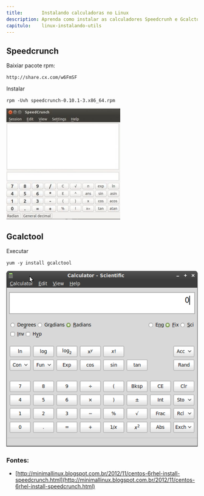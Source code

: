 ```yaml
---
title:       Instalando calculadoras no Linux
description: Aprenda como instalar as calculadores Speedcrunh e Gcalctool no Linux
capitulo:    linux-instalando-utils
---
```



Speedcrunch
---

Baixiar pacote rpm:

    http://share.cx.com/w6FmSF

Instalar

    rpm -Uvh speedcrunch-0.10.1-3.x86_64.rpm


![](calculadora-scrunch.jpeg)



Gcalctool
---

Executar

    yum -y install gcalctool


![](calculadora-gcalctool.png)



### Fontes:

- [http://minimallinux.blogspot.com.br/2012/11/centos-6rhel-install-speedcrunch.html](http://minimallinux.blogspot.com.br/2012/11/centos-6rhel-install-speedcrunch.html)